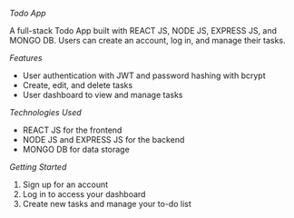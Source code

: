 *Todo App*

A full-stack Todo App built with REACT JS, NODE JS, EXPRESS JS, and MONGO DB. Users can create an account, log in, and manage their tasks.

*Features*

- User authentication with JWT and password hashing with bcrypt
- Create, edit, and delete tasks
- User dashboard to view and manage tasks

*Technologies Used*

- REACT JS for the frontend
- NODE JS and EXPRESS JS for the backend
- MONGO DB for data storage

*Getting Started*

1. Sign up for an account
2. Log in to access your dashboard
3. Create new tasks and manage your to-do list

